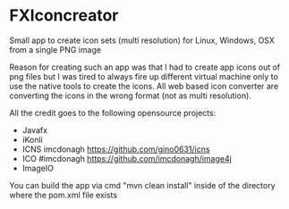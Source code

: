 # FXIconcreator
Small app to create icon sets (multi resolution) for Linux, Windows, OSX from a single PNG image

Reason for creating such an app was that I had to create app icons out of png files but I was tired to always fire up different virtual machine only to use the native tools to create the icons. All web based icon converter are converting the icons in the wrong format (not as multi resolution).

All the credit goes to the following opensource projects:
- Javafx
- iKonli
- ICNS imcdonagh https://github.com/gino0631/icns
- ICO #imcdonagh https://github.com/imcdonagh/image4j
- ImageIO

You can build the app via cmd "mvn clean install" inside of the directory where the pom.xml file exists
